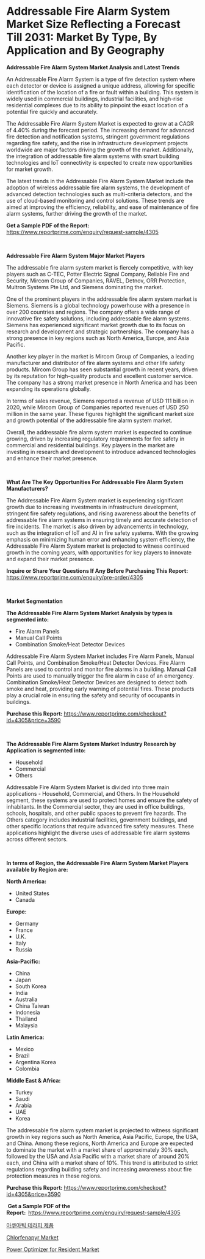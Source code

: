 <p><h1>Addressable Fire Alarm System Market Size Reflecting a Forecast Till 2031: Market By Type, By Application and By Geography</h1></p><p><strong>Addressable Fire Alarm System Market Analysis and Latest Trends</strong></p>
<p><p>An Addressable Fire Alarm System is a type of fire detection system where each detector or device is assigned a unique address, allowing for specific identification of the location of a fire or fault within a building. This system is widely used in commercial buildings, industrial facilities, and high-rise residential complexes due to its ability to pinpoint the exact location of a potential fire quickly and accurately.</p><p>The Addressable Fire Alarm System Market is expected to grow at a CAGR of 4.40% during the forecast period. The increasing demand for advanced fire detection and notification systems, stringent government regulations regarding fire safety, and the rise in infrastructure development projects worldwide are major factors driving the growth of the market. Additionally, the integration of addressable fire alarm systems with smart building technologies and IoT connectivity is expected to create new opportunities for market growth.</p><p>The latest trends in the Addressable Fire Alarm System Market include the adoption of wireless addressable fire alarm systems, the development of advanced detection technologies such as multi-criteria detectors, and the use of cloud-based monitoring and control solutions. These trends are aimed at improving the efficiency, reliability, and ease of maintenance of fire alarm systems, further driving the growth of the market.</p></p>
<p><strong>Get a Sample PDF of the Report:&nbsp;</strong> <a href="https://www.reportprime.com/enquiry/request-sample/4305">https://www.reportprime.com/enquiry/request-sample/4305</a></p>
<p>&nbsp;</p>
<p><strong>Addressable Fire Alarm System Major Market Players</strong></p>
<p><p>The addressable fire alarm system market is fiercely competitive, with key players such as C-TEC, Potter Electric Signal Company, Reliable Fire and Security, Mircom Group of Companies, RAVEL, Detnov, ORR Protection, Multron Systems Pte Ltd, and Siemens dominating the market.</p><p>One of the prominent players in the addressable fire alarm system market is Siemens. Siemens is a global technology powerhouse with a presence in over 200 countries and regions. The company offers a wide range of innovative fire safety solutions, including addressable fire alarm systems. Siemens has experienced significant market growth due to its focus on research and development and strategic partnerships. The company has a strong presence in key regions such as North America, Europe, and Asia Pacific.</p><p>Another key player in the market is Mircom Group of Companies, a leading manufacturer and distributor of fire alarm systems and other life safety products. Mircom Group has seen substantial growth in recent years, driven by its reputation for high-quality products and excellent customer service. The company has a strong market presence in North America and has been expanding its operations globally.</p><p>In terms of sales revenue, Siemens reported a revenue of USD 111 billion in 2020, while Mircom Group of Companies reported revenues of USD 250 million in the same year. These figures highlight the significant market size and growth potential of the addressable fire alarm system market.</p><p>Overall, the addressable fire alarm system market is expected to continue growing, driven by increasing regulatory requirements for fire safety in commercial and residential buildings. Key players in the market are investing in research and development to introduce advanced technologies and enhance their market presence.</p></p>
<p>&nbsp;</p>
<p><strong>What Are The Key Opportunities For Addressable Fire Alarm System Manufacturers?</strong></p>
<p><p>The Addressable Fire Alarm System market is experiencing significant growth due to increasing investments in infrastructure development, stringent fire safety regulations, and rising awareness about the benefits of addressable fire alarm systems in ensuring timely and accurate detection of fire incidents. The market is also driven by advancements in technology, such as the integration of IoT and AI in fire safety systems. With the growing emphasis on minimizing human error and enhancing system efficiency, the Addressable Fire Alarm System market is projected to witness continued growth in the coming years, with opportunities for key players to innovate and expand their market presence.</p></p>
<p><strong>Inquire or Share Your Questions If Any Before Purchasing This Report:</strong> <a href="https://www.reportprime.com/enquiry/pre-order/4305">https://www.reportprime.com/enquiry/pre-order/4305</a></p>
<p>&nbsp;</p>
<p><strong>Market Segmentation</strong></p>
<p><strong>The Addressable Fire Alarm System Market Analysis by types is segmented into:</strong></p>
<p><ul><li>Fire Alarm Panels</li><li>Manual Call Points</li><li>Combination Smoke/Heat Detector Devices</li></ul></p>
<p><p>Addressable Fire Alarm System Market includes Fire Alarm Panels, Manual Call Points, and Combination Smoke/Heat Detector Devices. Fire Alarm Panels are used to control and monitor fire alarms in a building. Manual Call Points are used to manually trigger the fire alarm in case of an emergency. Combination Smoke/Heat Detector Devices are designed to detect both smoke and heat, providing early warning of potential fires. These products play a crucial role in ensuring the safety and security of occupants in buildings.</p></p>
<p><strong>Purchase this Report:&nbsp;</strong><a href="https://www.reportprime.com/checkout?id=4305&price=3590">https://www.reportprime.com/checkout?id=4305&price=3590</a></p>
<p>&nbsp;</p>
<p><strong>The Addressable Fire Alarm System Market Industry Research by Application is segmented into:</strong></p>
<p><ul><li>Household</li><li>Commercial</li><li>Others</li></ul></p>
<p><p>Addressable Fire Alarm System Market is divided into three main applications - Household, Commercial, and Others. In the Household segment, these systems are used to protect homes and ensure the safety of inhabitants. In the Commercial sector, they are used in office buildings, schools, hospitals, and other public spaces to prevent fire hazards. The Others category includes industrial facilities, government buildings, and other specific locations that require advanced fire safety measures. These applications highlight the diverse uses of addressable fire alarm systems across different sectors.</p></p>
<p>&nbsp;</p>
<p><strong>In terms of Region, the Addressable Fire Alarm System Market Players available by Region are:</strong></p>
<p>
    <p> <strong> North America: </strong>
        <ul>
            <li>United States</li>
            <li>Canada</li>
        </ul>
        </p> 
    <p> <strong> Europe: </strong>
        <ul>
            <li>Germany</li>
            <li>France</li>
            <li>U.K.</li>
            <li>Italy</li>
            <li>Russia</li>
        </ul>
        </p> 
    <p> <strong> Asia-Pacific: </strong>
        <ul>
            <li>China</li>
            <li>Japan</li>
            <li>South Korea</li>
            <li>India</li>
            <li>Australia</li>
            <li>China Taiwan</li>
            <li>Indonesia</li>
            <li>Thailand</li>
            <li>Malaysia</li>
        </ul>
        </p> 
    <p> <strong> Latin America: </strong>
        <ul>
            <li>Mexico</li>
            <li>Brazil</li>
            <li>Argentina Korea</li>
            <li>Colombia</li>
        </ul>
        </p> 
    <p> <strong> Middle East & Africa: </strong>
        <ul>
            <li>Turkey</li>
            <li>Saudi</li>
            <li>Arabia</li>
            <li>UAE</li>
            <li>Korea</li>
        </ul>
    </p>
    </p>
<p><p>The addressable fire alarm system market is projected to witness significant growth in key regions such as North America, Asia Pacific, Europe, the USA, and China. Among these regions, North America and Europe are expected to dominate the market with a market share of approximately 30% each, followed by the USA and Asia Pacific with a market share of around 20% each, and China with a market share of 10%. This trend is attributed to strict regulations regarding building safety and increasing awareness about fire protection measures in these regions.</p></p>
<p><strong>Purchase this Report: </strong><a href="https://www.reportprime.com/checkout?id=4305&price=3590">https://www.reportprime.com/checkout?id=4305&price=3590</a></p>
<p>&nbsp;<strong>Get a Sample PDF of the Report:&nbsp;&nbsp;</strong><a href="https://www.reportprime.com/enquiry/request-sample/4305">https://www.reportprime.com/enquiry/request-sample/4305</a></p>
<p><strong></strong></p>
<p><p><a href="https://github.com/lkwggful07722/Market-Research-Report-List-1/blob/main/187991614011.md">아쿠아틱 테라피 제품</a></p><p><a href="https://full-wildebeest-80b.notion.site/Chlorfenapyr-Market-Centers-on-Aspects-such-as-Market-Growth-Market-Share-Market-Opportunity-and--64764be451bc4aec9265d17830bb6473">Chlorfenapyr Market</a></p><p><a href="https://github.com/ashepherd82/Market-Research-Report-List-4/blob/main/power-optimizer-for-resident-market.md">Power Optimizer for Resident Market</a></p></p>